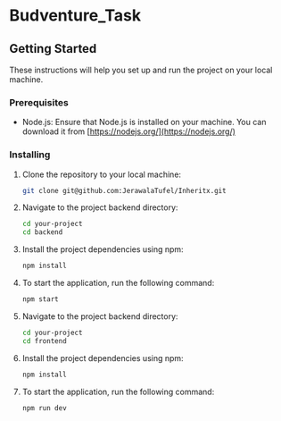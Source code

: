 # Budventure_Task

## Getting Started
These instructions will help you set up and run the project on your local machine.

### Prerequisites
- Node.js: Ensure that Node.js is installed on your machine. You can download it from [https://nodejs.org/](https://nodejs.org/)

### Installing
1. Clone the repository to your local machine:
   ```bash
   git clone git@github.com:JerawalaTufel/Inheritx.git

2. Navigate to the project backend directory:
    ```bash
    cd your-project
    cd backend

3. Install the project dependencies using npm:
    ```bash
    npm install

4. To start the application, run the following command:
    ```bash
    npm start

5. Navigate to the project backend directory:
    ```bash
    cd your-project
    cd frontend

6. Install the project dependencies using npm:
    ```bash
    npm install

7. To start the application, run the following command:
    ```bash
    npm run dev
